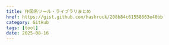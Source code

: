 ```yaml
---
title: 作図系ツール・ライブラリまとめ
href: https://gist.github.com/hashrock/208b84c61558663e40bb
category: GitHub
tags: [tool]
date: 2025-08-16
---
```

